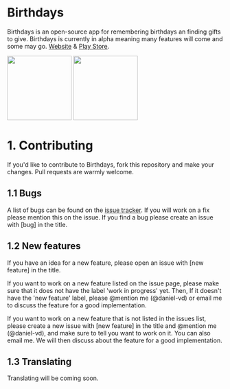 # Birthdays
Birthdays is an open-source app for remembering birthdays an finding gifts to give. Birthdays is currently in alpha meaning many features will come and some may go. [Website](http://danielvd.tk/birthdays/) & [Play Store](https://play.google.com/store/apps/details?id=com.mclovesmy.birthdaygift).

<img src="http://danielvd.tk/birthdays/images/mockup1.png" width="150"> <img src="http://danielvd.tk/birthdays/images/mockup2.png" width="150">
# 1. Contributing
If you'd like to contribute to Birthdays, fork this repository and make your changes. Pull requests are warmly welcome.

## 1.1 Bugs
A list of bugs can be found on the [issue tracker](https://github.com/daniel-vd/Birthdays/issues). If you will work on a fix please mention this on the issue. If you find a bug please create an issue with [bug] in the title.

## 1.2 New features
If you have an idea for a new feature, please open an issue with [new feature] in the title.

If you want to work on a new feature listed on the issue page, please make sure that it does not have the label 'work in progress' yet. Then, If it doesn't have the 'new feature' label, please @mention me (@daniel-vd) or email me to discuss the feature for a good implementation.

If you want to work on a new feature that is not listed in the issues list, please create a new issue with [new feature] in the title and @mention me (@daniel-vd), and make sure to tell you want to work on it. You can also email me. We will then discuss about the feature for a good implementation.

## 1.3 Translating
Translating will be coming soon.


